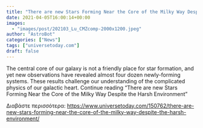 ```yaml
---
title: "There are new Stars Forming Near the Core of the Milky Way Despite the Harsh Environment"
date: 2021-04-05T16:00:14+00:00
images:
  - "images/post/202103_Lu_CMZcomp-2000x1200.jpeg"
author: "AstroBot"
categories: ["News"]
tags: ["universetoday.com"]
draft: false
---
```


The central core of our galaxy is not a friendly place for star formation, and yet new observations have revealed almost four dozen newly-forming systems. These results challenge our understanding of the complicated physics of our galactic heart. Continue reading “There are new Stars Forming Near the Core of the Milky Way Despite the Harsh Environment” 

Διαβάστε περισσότερα: https://www.universetoday.com/150762/there-are-new-stars-forming-near-the-core-of-the-milky-way-despite-the-harsh-environment/
